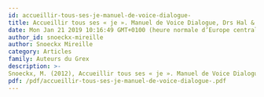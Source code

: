 ```yaml
---
id: accueillir-tous-ses-je-manuel-de-voice-dialogue-
title: Accueillir tous ses « je ». Manuel de Voice Dialogue, Drs Hal & Sidra Stone
date: Mon Jan 21 2019 10:16:49 GMT+0100 (heure normale d’Europe centrale)
author_id: snoeckx-mireille
author: Snoeckx Mireille
category: Articles
family: Auteurs du Grex
description: >-
Snoeckx, M. (2012), Accueillir tous ses « je ». Manuel de Voice Dialogue, Drs Hal & Sidra Stone, Expliciter n° 95, p. 39 – 59. 
pdf: /pdf/accueillir-tous-ses-je-manuel-de-voice-dialogue-.pdf
---
```

